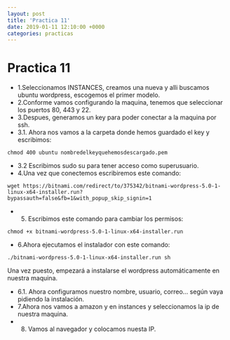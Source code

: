 ```yaml
---
layout: post
title: 'Practica 11'
date: 2019-01-11 12:10:00 +0000
categories: practicas
---
```

# Practica 11

- 1.Seleccionamos INSTANCES, creamos una nueva y alli buscamos ubuntu wordpress, escogemos el primer modelo.
- 2.Conforme vamos configurando la maquina, tenemos que seleccionar los puertos 80, 443 y 22.
- 3.Despues, generamos un key para poder conectar a la maquina por ssh.
- 3.1. Ahora nos vamos a la carpeta donde hemos guardado el key y escribimos:
```
chmod 400 ubuntu nombredelkeyquehemosdescargado.pem
```
- 3.2 Escribimos sudo su para tener acceso como superusuario.
- 4.Una vez que conectemos escribiremos este comando:
```
wget https://bitnami.com/redirect/to/375342/bitnami-wordpress-5.0-1-linux-x64-installer.run?
bypassauth=false&fb=1&with_popup_skip_signin=1
```
- 5. Escribimos este comando para cambiar los permisos:
```
chmod +x bitnami-wordpress-5.0-1-linux-x64-installer.run
```
- 6.Ahora ejecutamos el instalador con este comando:
```
./bitnami-wordpress-5.0-1-linux-x64-installer.run sh
```
Una vez puesto, empezará a instalarse el wordpress automáticamente en nuestra maquina.
- 6.1. Ahora configuramos nuestro nombre, usuario, correo… según vaya pidiendo la instalación.
- 7.Ahora nos vamos a amazon y en instances y seleccionamos la ip de nuestra maquina.
- 8. Vamos al navegador y colocamos nuesta IP.